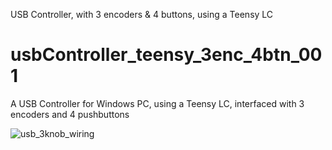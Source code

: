 USB Controller, with 3 encoders & 4 buttons, using a Teensy LC

# usbController_teensy_3enc_4btn_001
A USB Controller for Windows PC, using a Teensy LC, interfaced with 3 encoders and 4 pushbuttons

![usb_3knob_wiring](https://user-images.githubusercontent.com/17937334/45515838-5895be80-b777-11e8-8c05-aa1b6727117e.jpg)
